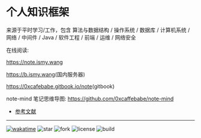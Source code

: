 # 个人知识框架

来源于平时学习/工作，包含 算法与数据结构 / 操作系统 / 数据库 / 计算机系统 / 网络 / 中间件 / Java / 软件工程 / 前端 / 运维 / 网络安全

在线阅读:

<https://note.ismy.wang>

<https://b.ismy.wang>(国内服务器)

<https://0xcafebabe.gitbook.io/note>(gitbook)

note-mind 笔记思维导图: <https://github.com/0xcaffebabe/note-mind>

- [参考文献](./参考文献.md)

--------------------------------------------------------------------------------

[![wakatime](https://wakatime.com/badge/github/0xcaffebabe/note.svg)](https://wakatime.com/badge/github/0xcaffebabe/note) ![star](https://img.shields.io/github/stars/0xcaffebabe/note) ![fork](https://img.shields.io/github/forks/0xcaffebabe/note) ![license](https://img.shields.io/github/license/0xcaffebabe/note) ![build](https://github.com/0xcaffebabe/note/workflows/%E6%9E%84%E5%BB%BA%E7%94%B5%E5%AD%90%E4%B9%A6/badge.svg)
